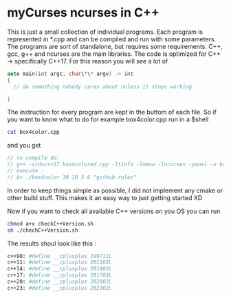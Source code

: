# myCurses ncurses in C++

This is just a small collection of individual programs. Each program is represented in \*.cpp 
and can be compiled and run with some parameters. The programs are sort of standalone, but 
requires some requirements. C++, gcc, g++ and ncurses are the main libraries. 
The code is optimized for C++ -> specifically C++17. For this reason you will see a lot of 

```C++
auto main(int argc, char\*\* argv) -> int
{
  // do something nobody cares about unless it stops working 

}
```

The instruction for every program are kept in the buttom of each file. 
So if you want to know what to do for example box4color.cpp run in a $shell

```bash
cat box4color.cpp
```

and you get 

```C++
// to compile do: 
// g++ -std=c++17 box4colored.cpp -ltinfo -lmenu -lncurses -panel -o box4color 
// execute : 
// $> ./box4color 30 10 3 6 "github rulez"
```

In order to keep things simple as possible, I did not implement any cmake or other build stuff. 
This makes it an easy way to just getting started XD 

Now if you want to check all available C++ versions on you OS you can run 


```bash
chmod a+x checkC++Version.sh
sh ./chechC++Version.sh
```

The results shoul look like this : 

```bash 
c++98: #define __cplusplus 199711L
c++11: #define __cplusplus 201103L
c++14: #define __cplusplus 201402L
c++17: #define __cplusplus 201703L
c++20: #define __cplusplus 202002L
c++23: #define __cplusplus 202302L
```
